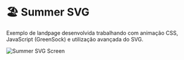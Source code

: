 # 🏖️ Summer SVG

Exemplo de landpage desenvolvida trabalhando com animação CSS, JavaScript (GreenSock) e utilização avançada do SVG.

![Summer SVG Screen](https://user-images.githubusercontent.com/1225721/134226913-4f42f7c0-ba24-45f4-b3c0-6b7a0ee96a22.png)

